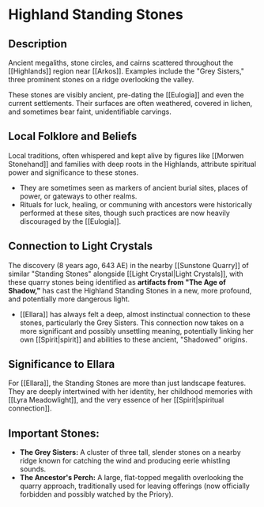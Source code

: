 # Highland Standing Stones

## Description
Ancient megaliths, stone circles, and cairns scattered throughout the [[Highlands]] region near [[Arkos]]. Examples include the "Grey Sisters," three prominent stones on a ridge overlooking the valley.

These stones are visibly ancient, pre-dating the [[Eulogia]] and even the current settlements. Their surfaces are often weathered, covered in lichen, and sometimes bear faint, unidentifiable carvings.

## Local Folklore and Beliefs
Local traditions, often whispered and kept alive by figures like [[Morwen Stonehand]] and families with deep roots in the Highlands, attribute spiritual power and significance to these stones.
*   They are sometimes seen as markers of ancient burial sites, places of power, or gateways to other realms.
*   Rituals for luck, healing, or communing with ancestors were historically performed at these sites, though such practices are now heavily discouraged by the [[Eulogia]].

## Connection to Light Crystals
The discovery (8 years ago, 643 AE) in the nearby [[Sunstone Quarry]] of similar "Standing Stones" alongside [[Light Crystal|Light Crystals]], with these quarry stones being identified as **artifacts from "The Age of Shadow,"** has cast the Highland Standing Stones in a new, more profound, and potentially more dangerous light.
*   [[Ellara]] has always felt a deep, almost instinctual connection to these stones, particularly the Grey Sisters. This connection now takes on a more significant and possibly unsettling meaning, potentially linking her own [[Spirit|spirit]] and abilities to these ancient, "Shadowed" origins.

## Significance to Ellara
For [[Ellara]], the Standing Stones are more than just landscape features. They are deeply intertwined with her identity, her childhood memories with [[Lyra Meadowlight]], and the very essence of her [[Spirit|spiritual connection]]. 

## Important Stones:

- **The Grey Sisters:** A cluster of three tall, slender stones on a nearby ridge known for catching the wind and producing eerie whistling sounds.
- **The Ancestor's Perch:** A large, flat-topped megalith overlooking the quarry approach, traditionally used for leaving offerings (now officially forbidden and possibly watched by the Priory).